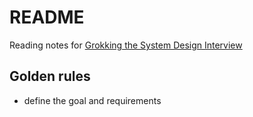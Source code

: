 # README

Reading notes for [Grokking the System Design Interview](https://www.educative.io/courses/grokking-the-system-design-interview)

## Golden rules

- define the goal and requirements
